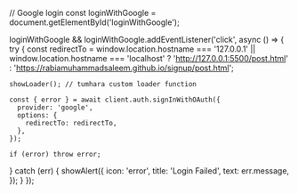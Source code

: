 // Google login
const loginWithGoogle = document.getElementById('loginWithGoogle');

loginWithGoogle && loginWithGoogle.addEventListener('click', async () => {
  try {
    const redirectTo =
      window.location.hostname === '127.0.0.1' || window.location.hostname === 'localhost'
        ? 'http://127.0.0.1:5500/post.html'
        : 'https://rabiamuhammadsaleem.github.io/signup/post.html';

    showLoader(); // tumhara custom loader function

    const { error } = await client.auth.signInWithOAuth({
      provider: 'google',
      options: {
        redirectTo: redirectTo,
      },
    });

    if (error) throw error;
  } catch (err) {
    showAlert({
      icon: 'error',
      title: 'Login Failed',
      text: err.message,
    });
  }
});
